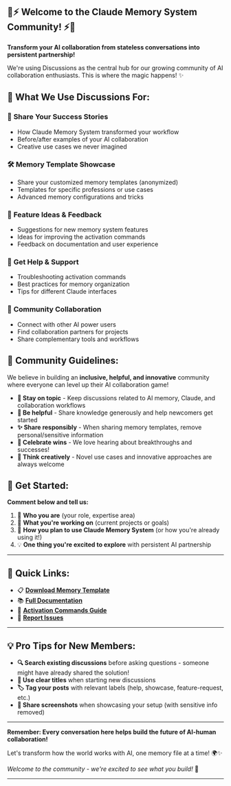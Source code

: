 ## 🧠⚡ Welcome to the Claude Memory System Community! ⚡🧠

**Transform your AI collaboration from stateless conversations into persistent partnership!**

We're using Discussions as the central hub for our growing community of AI collaboration enthusiasts. This is where the magic happens! ✨

## 🎯 **What We Use Discussions For:**

### 💬 **Share Your Success Stories**
- How Claude Memory System transformed your workflow
- Before/after examples of your AI collaboration
- Creative use cases we never imagined

### 🛠️ **Memory Template Showcase**
- Share your customized memory templates (anonymized)
- Templates for specific professions or use cases
- Advanced memory configurations and tricks

### 🚀 **Feature Ideas & Feedback**
- Suggestions for new memory system features
- Ideas for improving the activation commands
- Feedback on documentation and user experience

### 🤝 **Get Help & Support**
- Troubleshooting activation commands
- Best practices for memory organization
- Tips for different Claude interfaces

### 🎨 **Community Collaboration**
- Connect with other AI power users
- Find collaboration partners for projects
- Share complementary tools and workflows

## 🌟 **Community Guidelines:**

We believe in building an **inclusive, helpful, and innovative** community where everyone can level up their AI collaboration game!

- **🎯 Stay on topic** - Keep discussions related to AI memory, Claude, and collaboration workflows
- **🤝 Be helpful** - Share knowledge generously and help newcomers get started
- **✨ Share responsibly** - When sharing memory templates, remove personal/sensitive information
- **🚀 Celebrate wins** - We love hearing about breakthroughs and successes!
- **🧠 Think creatively** - Novel use cases and innovative approaches are always welcome

## 🎪 **Get Started:**

**Comment below and tell us:**
1. 👋 **Who you are** (your role, expertise area)
2. 🎯 **What you're working on** (current projects or goals)
3. 🧠 **How you plan to use Claude Memory System** (or how you're already using it!)
4. 💡 **One thing you're excited to explore** with persistent AI partnership

---

## 🚀 **Quick Links:**

- 📋 **[Download Memory Template](https://github.com/ncypher/-Claude-Memory-System/blob/main/claude_memory_template.md)**
- 📚 **[Full Documentation](https://github.com/ncypher/-Claude-Memory-System/blob/main/Claude%20Memory%20System.md)**
- 🎯 **[Activation Commands Guide](https://github.com/ncypher/-Claude-Memory-System#activation-commands)**
- 🐛 **[Report Issues](https://github.com/ncypher/-Claude-Memory-System/issues)**

---

## 💡 **Pro Tips for New Members:**

- **🔍 Search existing discussions** before asking questions - someone might have already shared the solution!
- **📝 Use clear titles** when starting new discussions
- **🏷️ Tag your posts** with relevant labels (help, showcase, feature-request, etc.)
- **🎨 Share screenshots** when showcasing your setup (with sensitive info removed)

---

**Remember: Every conversation here helps build the future of AI-human collaboration!** 

Let's transform how the world works with AI, one memory file at a time! 🌍✨

*Welcome to the community - we're excited to see what you build!* 🚀

---

<!--
  Maintainer Notes 💡:
  
  📢 Announce Discussions launch:
  - Tweet about the community launch
  - Share in relevant AI/productivity Discord servers
  - Post in Claude-related communities
  
  🔗 Link issue templates to direct:
  - Questions → Discussions
  - Feature requests → Discussions first, then issues
  - Community conversations → Discussions
  
  ➡️ Convert existing issues:
  - Label "question" issues → Move to Discussions
  - Label "discussion" issues → Move to Discussions
  - Keep bug reports in Issues
  
  🎯 Engagement ideas:
  - Weekly "Memory Template Spotlight"
  - Monthly "Success Story Showcase"  
  - "Memory System Challenge" events
  - Featured community use cases
-->
